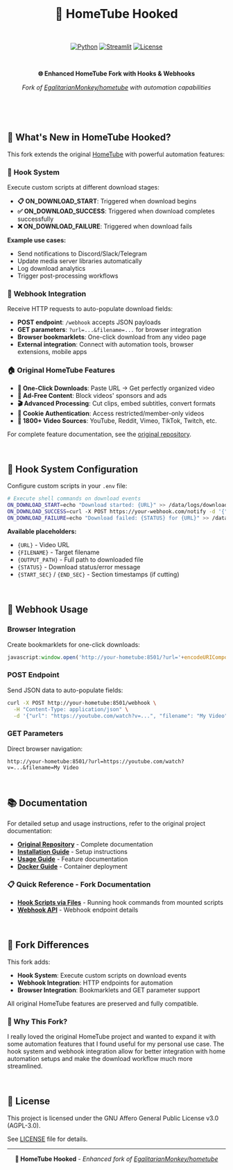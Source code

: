 <div align="center">

<br/>

# 🎣 HomeTube Hooked

<br/>

[![Python](https://img.shields.io/badge/Python-3.10+-blue.svg)](https://python.org)
[![Streamlit](https://img.shields.io/badge/Streamlit-1.49+-red.svg)](https://streamlit.io)
[![License](https://img.shields.io/badge/License-AGPL--3.0-green.svg)](LICENSE)

<br/>

**🌐 Enhanced HomeTube Fork with Hooks & Webhooks**

*Fork of [EgalitarianMonkey/hometube](https://github.com/EgalitarianMonkey/hometube) with automation capabilities*

<br/>

</div>

<br/>
<br/>

## 🎯 What's New in HomeTube Hooked?

This fork extends the original [HomeTube](https://github.com/EgalitarianMonkey/hometube) with powerful automation features:

### 🎣 **Hook System**
Execute custom scripts at different download stages:
- **📋 ON_DOWNLOAD_START**: Triggered when download begins
- **✅ ON_DOWNLOAD_SUCCESS**: Triggered when download completes successfully  
- **❌ ON_DOWNLOAD_FAILURE**: Triggered when download fails

**Example use cases:**
- Send notifications to Discord/Slack/Telegram
- Update media server libraries automatically
- Log download analytics
- Trigger post-processing workflows

### 🔗 **Webhook Integration** 
Receive HTTP requests to auto-populate download fields:
- **POST endpoint**: `/webhook` accepts JSON payloads
- **GET parameters**: `?url=...&filename=...` for browser integration
- **Browser bookmarklets**: One-click download from any video page
- **External integration**: Connect with automation tools, browser extensions, mobile apps

### 🏠 **Original HomeTube Features**
- **🎯 One-Click Downloads**: Paste URL → Get perfectly organized video
- **🚫 Ad-Free Content**: Block videos' sponsors and ads  
- **🎬 Advanced Processing**: Cut clips, embed subtitles, convert formats
- **🔐 Cookie Authentication**: Access restricted/member-only videos
- **🎥 1800+ Video Sources**: YouTube, Reddit, Vimeo, TikTok, Twitch, etc.

For complete feature documentation, see the [original repository](https://github.com/EgalitarianMonkey/hometube).

<br/>

## 🎣 Hook System Configuration

Configure custom scripts in your `.env` file:

```bash
# Execute shell commands on download events
ON_DOWNLOAD_START=echo "Download started: {URL}" >> /data/logs/downloads.log
ON_DOWNLOAD_SUCCESS=curl -X POST https://your-webhook.com/notify -d '{"status":"success","file":"{OUTPUT_PATH}"}'
ON_DOWNLOAD_FAILURE=echo "Download failed: {STATUS} for {URL}" >> /data/logs/errors.log
```

**Available placeholders:**
- `{URL}` - Video URL
- `{FILENAME}` - Target filename
- `{OUTPUT_PATH}` - Full path to downloaded file
- `{STATUS}` - Download status/error message
- `{START_SEC}` / `{END_SEC}` - Section timestamps (if cutting)

<br/>

## 🔗 Webhook Usage

### Browser Integration
Create bookmarklets for one-click downloads:
```javascript
javascript:window.open('http://your-hometube:8501/?url='+encodeURIComponent(window.location.href));
```

### POST Endpoint
Send JSON data to auto-populate fields:
```bash
curl -X POST http://your-hometube:8501/webhook \
  -H "Content-Type: application/json" \
  -d '{"url": "https://youtube.com/watch?v=...", "filename": "My Video"}'
```

### GET Parameters  
Direct browser navigation:
```
http://your-hometube:8501/?url=https://youtube.com/watch?v=...&filename=My Video
```


<br/>

## 📚 Documentation

For detailed setup and usage instructions, refer to the original project documentation:
- **[Original Repository](https://github.com/EgalitarianMonkey/hometube)** - Complete documentation
- **[Installation Guide](https://github.com/EgalitarianMonkey/hometube/blob/main/docs/installation.md)** - Setup instructions
- **[Usage Guide](https://github.com/EgalitarianMonkey/hometube/blob/main/docs/usage.md)** - Feature documentation
- **[Docker Guide](https://github.com/EgalitarianMonkey/hometube/blob/main/docs/docker.md)** - Container deployment

### 📋 Quick Reference - Fork Documentation

- **[Hook Scripts via Files](docs/hooks-scripts.md)** - Running hook commands from mounted scripts
- **[Webhook API](docs/webhook.md)** - Webhook endpoint details

<br/>

## 🎣 Fork Differences

This fork adds:
- **Hook System**: Execute custom scripts on download events
- **Webhook Integration**: HTTP endpoints for automation  
- **Browser Integration**: Bookmarklets and GET parameter support

All original HomeTube features are preserved and fully compatible.

### 💭 Why This Fork?

I really loved the original HomeTube project and wanted to expand it with some automation features that I found useful for my personal use case. The hook system and webhook integration allow for better integration with home automation setups and make the download workflow much more streamlined.

<br/>

## 📄 License

This project is licensed under the GNU Affero General Public License v3.0 (AGPL-3.0).

See [LICENSE](LICENSE) file for details.

---

<div align="center">

**🎣 HomeTube Hooked** - *Enhanced fork of [EgalitarianMonkey/hometube](https://github.com/EgalitarianMonkey/hometube)*

</div>
